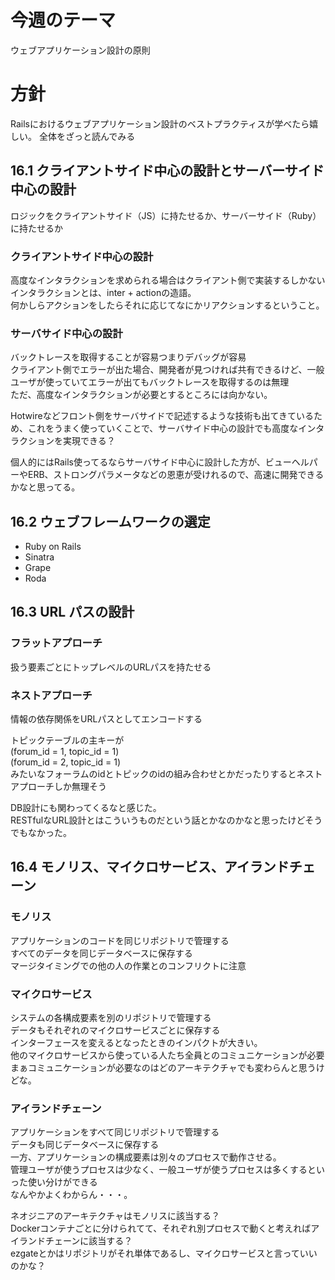 # 今週のテーマ
ウェブアプリケーション設計の原則

# 方針
Railsにおけるウェブアプリケーション設計のベストプラクティスが学べたら嬉しい。
全体をざっと読んでみる

## 16.1 クライアントサイド中心の設計とサーバーサイド中心の設計
ロジックをクライアントサイド（JS）に持たせるか、サーバーサイド（Ruby）に持たせるか

### クライアントサイド中心の設計
高度なインタラクションを求められる場合はクライアント側で実装するしかない  
インタラクションとは、inter + actionの造語。  
何かしらアクションをしたらそれに応じてなにかリアクションするということ。  

### サーバサイド中心の設計
バックトレースを取得することが容易つまりデバッグが容易  
クライアント側でエラーが出た場合、開発者が見つければ共有できるけど、一般ユーザが使っていてエラーが出てもバックトレースを取得するのは無理  
ただ、高度なインタラクションが必要とするところには向かない。  

Hotwireなどフロント側をサーバサイドで記述するような技術も出てきているため、これをうまく使っていくことで、サーバサイド中心の設計でも高度なインタラクションを実現できる？  

個人的にはRails使ってるならサーバサイド中心に設計した方が、ビューヘルパーやERB、ストロングパラメータなどの恩恵が受けれるので、高速に開発できるかなと思ってる。

## 16.2 ウェブフレームワークの選定
- Ruby on Rails
- Sinatra
- Grape
- Roda

## 16.3 URL パスの設計
### フラットアプローチ
扱う要素ごとにトップレベルのURLパスを持たせる

### ネストアプローチ
情報の依存関係をURLパスとしてエンコードする

トピックテーブルの主キーが  
(forum_id = 1, topic_id = 1)  
(forum_id = 2, topic_id = 1)  
みたいなフォーラムのidとトピックのidの組み合わせとかだったりするとネストアプローチしか無理そう  

DB設計にも関わってくるなと感じた。  
RESTfulなURL設計とはこういうものだという話とかなのかなと思ったけどそうでもなかった。

## 16.4 モノリス、マイクロサービス、アイランドチェーン
### モノリス
アプリケーションのコードを同じリポジトリで管理する  
すべてのデータを同じデータベースに保存する  
マージタイミングでの他の人の作業とのコンフリクトに注意  

### マイクロサービス
システムの各構成要素を別のリポジトリで管理する  
データもそれぞれのマイクロサービスごとに保存する  
インターフェースを変えるとなったときのインパクトが大きい。  
他のマイクロサービスから使っている人たち全員とのコミュニケーションが必要  
まぁコミュニケーションが必要なのはどのアーキテクチャでも変わらんと思うけどな。  

### アイランドチェーン
アプリケーションをすべて同じリポジトリで管理する  
データも同じデータベースに保存する  
一方、アプリケーションの構成要素は別々のプロセスで動作させる。  
管理ユーザが使うプロセスは少なく、一般ユーザが使うプロセスは多くするといった使い分けができる  
なんやかよくわからん・・・。

ネオジニアのアーキテクチャはモノリスに該当する？  
Dockerコンテナごとに分けられてて、それぞれ別プロセスで動くと考えればアイランドチェーンに該当する？  
ezgateとかはリポジトリがそれ単体であるし、マイクロサービスと言っていいのかな？
